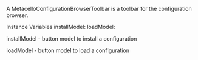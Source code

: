 A MetacelloConfigurationBrowserToolbar is a toolbar for the configuration browser.Instance Variables	installModel:		<ButtonModel>	loadModel:		<ButtonModel>installModel	- button model to install a configurationloadModel	- button model to load a configuration